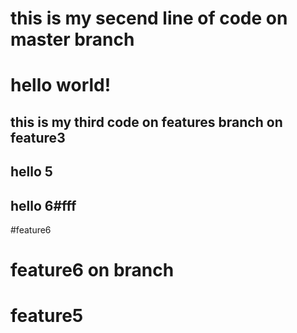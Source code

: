# this is my secend line of code on master branch
# hello world!
## this is my third code on features branch on feature3
## hello 5
## hello 6#fff
#feature6
# feature6 on branch

# feature5

